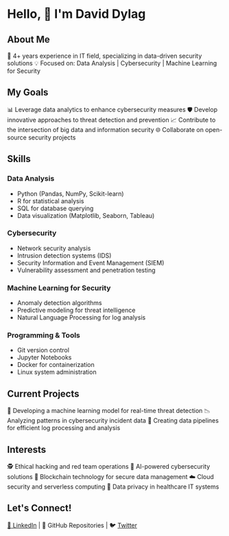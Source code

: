 # Hello, 👋 I'm David Dylag

## About Me
🔐 4+ years experience in IT field, specializing in data-driven security solutions
💡 Focused on: Data Analysis | Cybersecurity | Machine Learning for Security

## My Goals
📊 Leverage data analytics to enhance cybersecurity measures
🛡️ Develop innovative approaches to threat detection and prevention
📈 Contribute to the intersection of big data and information security
🌐 Collaborate on open-source security projects

## Skills

### Data Analysis
- Python (Pandas, NumPy, Scikit-learn)
- R for statistical analysis
- SQL for database querying
- Data visualization (Matplotlib, Seaborn, Tableau)

### Cybersecurity
- Network security analysis
- Intrusion detection systems (IDS)
- Security Information and Event Management (SIEM)
- Vulnerability assessment and penetration testing

### Machine Learning for Security
- Anomaly detection algorithms
- Predictive modeling for threat intelligence
- Natural Language Processing for log analysis

### Programming & Tools
- Git version control
- Jupyter Notebooks
- Docker for containerization
- Linux system administration

## Current Projects
🔬 Developing a machine learning model for real-time threat detection
📉 Analyzing patterns in cybersecurity incident data
🧮 Creating data pipelines for efficient log processing and analysis

## Interests
🕵️ Ethical hacking and red team operations
🧠 AI-powered cybersecurity solutions
🔗 Blockchain technology for secure data management
☁️ Cloud security and serverless computing
🏥 Data privacy in healthcare IT systems

## Let's Connect!
[🔗 LinkedIn](https://www.linkedin.com) | 📁 GitHub Repositories | 🐦 [Twitter](https://twitter.com)
